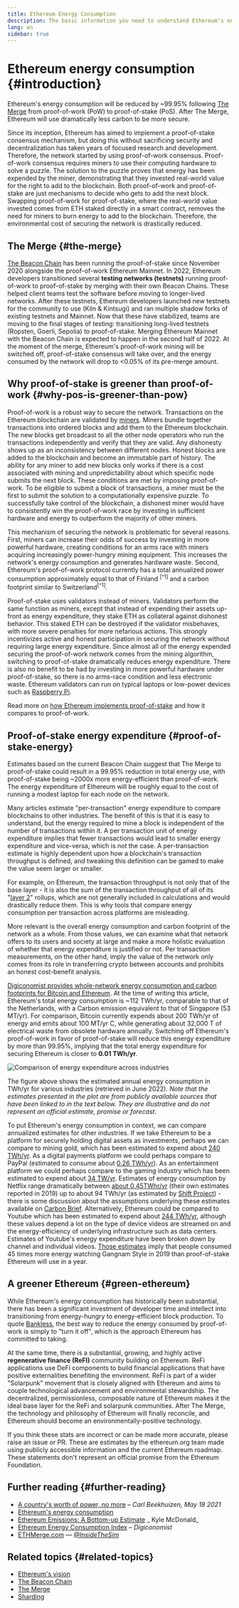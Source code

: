 ```yaml
---
title: Ethereum Energy Consumption
description: The basic information you need to understand Ethereum's energy consumption.
lang: en
sidebar: true
---
```


# Ethereum energy consumption {#introduction}

Ethereum's energy consumption will be reduced by ~99.95% following [The Merge](/en/upgrades/merge) from proof-of-work (PoW) to proof-of-stake (PoS). After The Merge, Ethereum will use dramatically less carbon to be more secure.

Since its inception, Ethereum has aimed to implement a proof-of-stake consensus mechanism, but doing this without sacrificing security and decentralization has taken years of focused research and development. Therefore, the network started by using proof-of-work consensus. Proof-of-work consensus requires miners to use their computing hardware to solve a puzzle. The solution to the puzzle proves that energy has been expended by the miner, demonstrating that they invested real-world value for the right to add to the blockchain. Both proof-of-work and proof-of-stake are just mechanisms to decide who gets to add the next block. Swapping proof-of-work for proof-of-stake, where the real-world value invested comes from ETH staked directly in a smart contract, removes the need for miners to burn energy to add to the blockchain. Therefore, the environmental cost of securing the network is drastically reduced.

## The Merge {#the-merge}

[The Beacon Chain](/upgrades/beacon-chain/) has been running the proof-of-stake since November 2020 alongside the proof-of-work Ethereum Mainnet. In 2022, Ethereum developers transitioned several **testing networks (testnets)** running proof-of-work to proof-of-stake by merging with their own Beacon Chains. These helped client teams test the software before moving to longer-lived networks. After these testnets, Ethereum developers launched new testnets for the community to use (Kiln & Kintsugi) and ran multiple shadow forks of existing testnets and Mainnet. Now that these have stabilized, teams are moving to the final stages of testing: transitioning long-lived testnets (Ropsten, Goerli, Sepolia) to proof-of-stake. Merging Ethereum Mainnet with the Beacon Chain is expected to happen in the second half of 2022. At the moment of the merge, Ethereum's proof-of-work mining will be switched off, proof-of-stake consensus will take over, and the energy consumed by the network will drop to <0.05% of its pre-merge amount.

## Why proof-of-stake is greener than proof-of-work {#why-pos-is-greener-than-pow}

Proof-of-work is a robust way to secure the network. Transactions on the Ethereum blockchain are validated by [miners](/developers/docs/consensus-mechanisms/pow/mining). Miners bundle together transactions into ordered blocks and add them to the Ethereum blockchain. The new blocks get broadcast to all the other node operators who run the transactions independently and verify that they are valid. Any dishonesty shows up as an inconsistency between different nodes. Honest blocks are added to the blockchain and become an immutable part of history.
The ability for any miner to add new blocks only works if there is a cost associated with mining and unpredictability about which specific node submits the next block. These conditions are met by imposing proof-of-work. To be eligible to submit a block of transactions, a miner must be the first to submit the solution to a computationally expensive puzzle. To successfully take control of the blockchain, a dishonest miner would have to consistently win the proof-of-work race by investing in sufficient hardware and energy to outperform the majority of other miners.

This mechanism of securing the network is problematic for several reasons. First, miners can increase their odds of success by investing in more powerful hardware, creating conditions for an arms race with miners acquiring increasingly power-hungry mining equipment. This increases the network's energy consumption and generates hardware waste. Second, Ethereum's proof-of-work protocol currently has a total annualized power consumption approximately equal to that of Finland <sup>[^1]</sup> and a carbon footprint similar to Switzerland<sup>[^1]</sup>.

Proof-of-stake uses validators instead of miners. Validators perform the same function as miners, except that instead of expending their assets up-front as energy expenditure, they stake ETH as collateral against dishonest behavior. This staked ETH can be destroyed if the validator misbehaves, with more severe penalties for more nefarious actions. This strongly incentivizes active and honest participation in securing the network without requiring large energy expenditure. Since almost all of the energy expended securing the proof-of-work network comes from the mining algorithm, switching to proof-of-stake dramatically reduces energy expenditure. There is also no benefit to be had by investing in more powerful hardware under proof-of-stake, so there is no arms-race condition and less electronic waste. Ethereum validators can run on typical laptops or low-power devices such as [Raspberry Pi](https://ethereum-on-arm-documentation.readthedocs.io/en/latest/user-guide/ethereum2.0.html).

Read more on [how Ethereum implements proof-of-stake](/developers/docs/consensus-mechanisms/pos) and how it compares to proof-of-work.

## Proof-of-stake energy expenditure {#proof-of-stake-energy}

Estimates based on the current Beacon Chain suggest that The Merge to proof-of-stake could result in a 99.95% reduction in total energy use, with proof-of-stake being ~2000x more energy-efficient than proof-of-work. The energy expenditure of Ethereum will be roughly equal to the cost of running a modest laptop for each node on the network.

Many articles estimate "per-transaction" energy expenditure to compare blockchains to other industries. The benefit of this is that it is easy to understand, but the energy required to mine a block is independent of the number of transactions within it. A per transaction unit of energy expenditure implies that fewer transactions would lead to smaller energy expenditure and vice-versa, which is not the case. A per-transaction estimate is highly dependent upon how a blockchain's transaction throughput is defined, and tweaking this definition can be gamed to make the value seem larger or smaller.

For example, on Ethereum, the transaction throughput is not only that of the base layer - it is also the sum of the transaction throughput of all of its "[layer 2](/layer-2/)" rollups, which are not generally included in calculations and would drastically reduce them. This is why tools that compare energy consumption per transaction across platforms are misleading.

More relevant is the overall energy consumption and carbon footprint of the network as a whole. From those values, we can examine what that network offers to its users and society at large and make a more holistic evaluation of whether that energy expenditure is justified or not. Per transaction measurements, on the other hand, imply the value of the network only comes from its role in transferring crypto between accounts and prohibits an honest cost-benefit analysis.

[Digiconomist provides whole-network energy consumption and carbon footprints for Bitcoin and Ethereum](https://digiconomist.net/ethereum-energy-consumption). At the time of writing this article, Ethereum's total energy consumption is ~112 TWh/yr, comparable to that of the Netherlands, with a Carbon emission equivalent to that of Singapore (53 MT/yr). For comparison, Bitcoin currently expends about 200 TWh/yr of energy and emits about 100 MT/yr C, while generating about 32,000 T of electrical waste from obsolete hardware annually. Switching off Ethereum's proof-of-work in favor of proof-of-stake will reduce this energy expenditure by more than 99.95%, implying that the total energy expenditure for securing Ethereum is closer to **0.01 TWh/yr**.

![Comparison of energy expenditure across industries](./energy.png)

The figure above shows the estimated annual energy consumption in TWh/yr for various industries (retrieved in June 2022).
_Note that the estimates presented in the plot are from publicly available sources that have been linked to in the text below. They are
illustrative and do not represent an official estimate, promise or forecast._

To put Ethereum's energy consumption in context, we can compare annualized estimates for other industries. If we take Ethereum to be a platform for securely holding digital assets as investments, perhaps we can compare to mining gold, which has been estimated to expend about [240 TWh/yr](https://www.kitco.com/news/2021-05-17/Gold-s-energy-consumption-doubles-that-of-bitcoin-Galaxy-Digital.html). As a digital payments platform we could perhaps compare to PayPal (estimated to consume about [0.26 TWh/yr](https://app.impaakt.com/analyses/paypal-consumed-264100-mwh-of-energy-in-2020-24-from-non-renewable-sources-27261)). As an entertainment platform we could perhaps compare to the gaming industry which has been estimated to expend about [34 TW/yr](https://www.researchgate.net/publication/336909520_Toward_Greener_Gaming_Estimating_National_Energy_Use_and_Energy_Efficiency_Potential). Estimates of energy consumption by Netflix range dramatically between [about 0.45TWhr/yr](https://s22.q4cdn.com/959853165/files/doc_downloads/2020/02/0220_Netflix_EnvironmentalSocialGovernanceReport_FINAL.pdf) (their own estimates reported in 2019) up to about 94 TWh/yr (as estimated by [Shift Project](https://theshiftproject.org/en/article/unsustainable-use-online-video/)) - there is some discussion about the assumptions underlying these estimates available on [Carbon Brief](https://www.carbonbrief.org/factcheck-what-is-the-carbon-footprint-of-streaming-video-on-netflix). Alternatively, Ethereum could be compared to Youtube which has been estimated to expend about [244 TWh/yr](https://thefactsource.com/how-much-electricity-does-youtube-use/), although these values depend a lot on the type of device videos are streamed on and the energy-efficiency of underlying infrastructure such as data centers. Estimates of Youtube's energy expenditure have been broken down by channel and individual videos. [Those estimates](https://thefactsource.com/how-much-electricity-does-youtube-use/) imply that people consumed 45 times more energy watching Gangnam Style in 2019 than proof-of-stake Ethereum will use in a year.

## A greener Ethereum {#green-ethereum}

While Ethereum's energy consumption has historically been substantial, there has been a significant investment of developer time and intellect into transitioning from energy-hungry to energy-efficient block production. To quote [Bankless](http://podcast.banklesshq.com/), the best way to reduce the energy consumed by proof-of-work is simply to "turn it off", which is the approach Ethereum has committed to taking.

At the same time, there is a substantial, growing, and highly active **regenerative finance (ReFI)** community building on Ethereum. ReFi applications use DeFi components to build financial applications that have positive externalities benefiting the environment. ReFi is part of a wider "Solarpunk" movement that is closely aligned with Ethereum and aims to couple technological advancement and environmental stewardship. The decentralized, permissionless, composable nature of Ethereum makes it the ideal base layer for the ReFi and solarpunk communities. After The Merge, the technology and philosophy of Ethereum will finally reconcile, and Ethereum should become an environmentally-positive technology.

<InfoBanner emoji=":evergreen_tree:">
  If you think these stats are incorrect or can be made more accurate, please raise an issue or PR. These are estimates by the ethereum.org team made using publicly accessible information and the current Ethereum roadmap. These statements don't represent an official promise from the Ethereum Foundation. 
</InfoBanner>

## Further reading {#further-reading}

- [A country's worth of power, no more](https://blog.ethereum.org/2021/05/18/country-power-no-more/) – _Carl Beekhuizen, May 18 2021_
- [Ethereum's energy consumption](https://mirror.xyz/jmcook.eth/ODpCLtO4Kq7SCVFbU4He8o8kXs418ZZDTj0lpYlZkR8)
- [Ethereum Emissions: A Bottom-up Estimate](https://kylemcdonald.github.io/ethereum-emissions/) _ Kyle McDonald_
- [Ethereum Energy Consumption Index](https://digiconomist.net/ethereum-energy-consumption/) – _Digiconomist_
- [ETHMerge.com](https://ethmerge.com/) — *[@InsideTheSim](https://twitter.com/InsideTheSim)*

## Related topics {#related-topics}

- [Ethereum's vision](/upgrades/vision/)
- [The Beacon Chain](/upgrades/beacon-chain)
- [The Merge](/upgrades/merge/)
- [Sharding](/upgrades/beacon-chain/)

